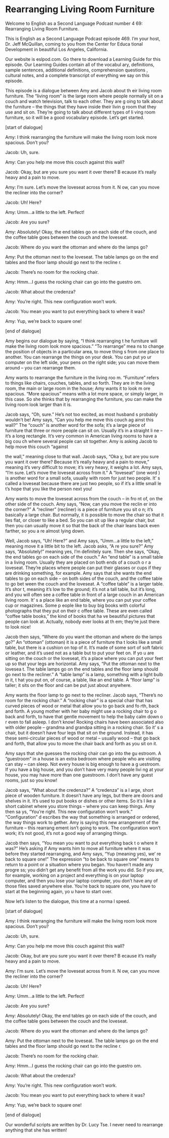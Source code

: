 # Rearranging Living Room Furniture

Welcome to English as a Second Language Podcast number 4 69: Rearranging Living Room Furniture.

This is English as a Second Language Podcast episode 469.  I’m your host, Dr. Jeff McQuillan, coming to you from the Center for Educa tional Development in beautiful Los Angeles, California.

Our website is eslpod.com.  Go there to download a Learning Guide for this episode.  Our Learning Guides contain all of the vocabul ary, definitions, sample sentences, additional definitions, comprehension questions , cultural notes, and a complete transcript of everything we say on this episode.

This episode is a dialogue between Amy and Jacob about th eir living room furniture.  The “living room” is the large room where  people normally sit on a couch and watch television, talk to each other.  They are g oing to talk about the furniture – the things that they have inside their livin g room that they use and sit on.  They’re going to talk about different types of li ving room furniture, so it will be a good vocabulary episode.  Let’s get started.

[start of dialogue]

Amy:  I think rearranging the furniture will make the  living room look more spacious.  Don’t you?

Jacob:  Uh, sure.

Amy:  Can you help me move this couch against this wall?

Jacob:  Okay, but are you sure you want it over there?  B ecause it’s really heavy and a pain to move.

Amy:  I’m sure.  Let’s move the loveseat across from it.  N ow, can you move the recliner into the corner?

Jacob:  Uh!  Here?

Amy:  Umm…a little to the left.  Perfect!

Jacob:  Are you sure?

 Amy:  Absolutely!  Okay, the end tables go on each side of the couch, and the coffee table goes between the couch and the loveseat.

Jacob:  Where do you want the ottoman and where do the  lamps go?

Amy:  Put the ottoman next to the loveseat.  The table  lamps go on the end tables and the floor lamp should go next to the recline r.

Jacob:  There’s no room for the rocking chair.

Amy:  Hmm…I guess the rocking chair can go into the guestro om.

Jacob:  What about the credenza?

Amy:  You’re right.  This new configuration won’t work.

Jacob:  You mean you want to put everything back to where  it was?

Amy:  Yup, we’re back to square one!

[end of dialogue]

Amy begins our dialogue by saying, “I think rearranging t he furniture will make the living room look more spacious.”  “To rearrange” mea ns to change the position of objects in a particular area, to move thing s from one place to another. You can rearrange the things on your desk.  You can put yo ur computer on the left side, your pens on the right side; you can move them  around – you can rearrange them.

Amy wants to rearrange the furniture in the living roo m.  “Furniture” refers to things like chairs, couches, tables, and so forth.  They are in the living room, the main or large room in the house; Amy wants it to look m ore spacious.  “More spacious” means with a lot more space, or simply larger, in  this case.  So she thinks that by rearranging the furniture, you can make the living room look larger than it is.

Jacob says, “Oh, sure.”  He’s not too excited, as most husband s probably wouldn’t be!  Amy says, “Can you help me move this couch ag ainst this wall?” The “couch” is another word for the sofa; it’s a large piece of furniture that three or more people can sit on.  Usually it’s in a straight li ne – it’s a long rectangle. It’s very common in American living rooms to have a big cou ch where several people can sit together.  Amy is asking Jacob to help move this couch “against

 the wall,” meaning close to that wall.  Jacob says, “Oka y, but are you sure you want it over there?  Because it’s really heavy and a pain  to move,” meaning it’s very difficult to move; it’s very heavy, it weighs a lot.  Amy says, “I’m sure.  Let’s move the loveseat across from it.”  A “loveseat” (one word ) is another word for a small sofa, usually with room for just two people.  It’ s called a loveseat because there are just two people, so if it’s a little small le t’s hope that you like the person next you!

Amy wants to move the loveseat across from the couch – in fro nt of, on the other side of the couch.  Amy says, “Now, can you move the reclin er into the corner?” A “recliner” (recliner) is a piece of furniture you sit o n; it’s basically a large chair. But normally, it is possible to move the chair so that it  lies flat, or closer to like a bed.  So you can sit up like a regular chair, but then  you can usually move it so that the back of the chair leans back even farther, so you a re almost lying down.

Well, Jacob says, “Uh!  Here?” and Amy says, “Umm…a little to  the left,” meaning move it a little bit to the left.  Jacob asks, “A re you sure?”  Amy says, “Absolutely!” meaning yes, I’m definitely sure.  Then she says, “Okay, the end tables go on each side of the couch.”  An “end table” is a small table in a living room.  Usually they are placed on both ends of a couch o r a loveseat.  They’re places where people can put their glasses or cups if they are drinking something, for example.  Amy says that she wants the end tables to go on each side – on both sides of the couch, and the coffee table to go bet ween the couch and the loveseat.  A “coffee table” is a larger table.  It’s shor t, meaning it’s low to the ground; it’s not a tall table, but it’s long, and you  will often see a coffee table in front of a large couch in an American living room.  It’ s a place like an end table, where you can put your coffee cup or magazines.  Some p eople like to buy big books with colorful photographs that they put on their c offee table.  These are even called “coffee table books,” the kind of books that ha ve beautiful pictures that people can look at.  Actually, nobody ever looks at th em; they’re just there to look nice!

Jacob then says, “Where do you want the ottoman and where  do the lamps go?” An “ottoman” (ottoman) it is a piece of furniture tha t looks like a small table, but there is a cushion on top of it.  It’s made of some sort  of soft fabric or leather, and it’s used not as a table but to put your feet on.  If yo u are sitting on the couch or the loveseat, it’s a place where you can put your feet up  so that your legs are horizontal.  Amy says, “Put the ottoman next to the lovesea t.  The table lamps go on the end tables and the floor lamp should go next to the recliner.”  A “table lamp” is a lamp, something with a light bulb in it, t hat you put on, of course, a table, like an end table.  A “floor lamp” is taller; it sits on the floor and can be put just about anywhere.

 Amy wants the floor lamp to go next to the recliner.  Jacob says, “There’s no room for the rocking chair.”  A “rocking chair” is a special  chair that has curved pieces of wood or metal that allow you to go back and fo rth, back and forth.  A young mother with her baby might use a rocking chair to g o back and forth, to have that gentle movement to help the baby calm down o r even to fall asleep.  I don’t know!  Rocking chairs have been associated also with older people – grandma and grandpa sitting in a rocking chair.  So it’ s a chair, but it doesn’t have four legs that sit on the ground.  Instead, it has these semi-circular pieces of wood or metal – usually wood – that go back and forth,  that allow you to move the chair back and forth as you sit on it.

Amy says that she guesses the rocking chair can go into the gu estroom.  A “guestroom” in a house is an extra bedroom where people  who are visiting can stay – can sleep.  Not every house is big enough to have a g uestroom.  If you have a big house, and you don’t have very many people livi ng at your house, you may have more than one guestroom.  I don’t have any guest rooms, just so you know!

Jacob says, “What about the credenza?”  A “credenza” is a l arge, short piece of wooden furniture.  It doesn’t have any legs, but there are doors and shelves in it. It’s used to put books or dishes or other items.  So it’s l ike a short cabinet where you store things – where you can keep things.  Amy then sa ys, “You’re right. This new configuration won’t work.”  “Configuration” d escribes the way that something is arranged or ordered, the way things work to gether.  Amy is saying this new arrangement of the furniture – this rearrang ement isn’t going to work. The configuration won’t work; it’s not good, it’s not a  good way of arranging things.

Jacob then says, “You mean you want to put everything back t o where it was?” He’s asking if Amy wants him to move all furniture where it was before they started rearranging, and Amy says, “Yup (meaning yes), we’ re back to square one!”  The expression “to be back to square one” means to  return to a point or a situation where you began.  You haven’t made any progre ss; you didn’t get any benefit from all the work you did.  So if you are, for example, working on a project and everything is on your laptop computer, and then you  lose your laptop computer, you don’t have any of those files saved anywhere else.  You’re back to square one, you have to start at the beginning again, yo u have to start over.

Now let’s listen to the dialogue, this time at a norma l speed.

[start of dialogue]

 Amy:  I think rearranging the furniture will make the  living room look more spacious.  Don’t you?

Jacob:  Uh, sure.

Amy:  Can you help me move this couch against this wall?

Jacob:  Okay, but are you sure you want it over there?  B ecause it’s really heavy and a pain to move.

Amy:  I’m sure.  Let’s move the loveseat across from it.  N ow, can you move the recliner into the corner?

Jacob:  Uh!  Here?

Amy:  Umm…a little to the left.  Perfect!

Jacob:  Are you sure?

Amy:  Absolutely!  Okay, the end tables go on each side of the couch, and the coffee table goes between the couch and the loveseat.

Jacob:  Where do you want the ottoman and where do the  lamps go?

Amy:  Put the ottoman next to the loveseat.  The table  lamps go on the end tables and the floor lamp should go next to the recline r.

Jacob:  There’s no room for the rocking chair.

Amy:  Hmm…I guess the rocking chair can go into the guestro om.

Jacob:  What about the credenza?

Amy:  You’re right.  This new configuration won’t work.

Jacob:  You mean you want to put everything back to where  it was?

Amy:  Yup, we’re back to square one!

[end of dialogue]

 Our wonderful scripts are written by Dr. Lucy Tse.  I never  need to rearrange anything that she has written!





